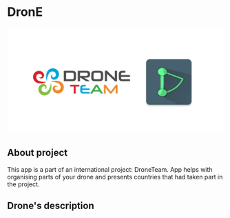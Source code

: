 # DronE

![Project logo](drone_background.png)

## About project
This app is a part of an international project: DroneTeam. App helps with organising parts of your drone and presents countries that had taken part in the project.

## Drone's description
